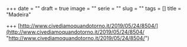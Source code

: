 +++
date = ""
draft = true
image = ""
serie = ""
slug = ""
tags = []
title = "Madeira"

+++
[http://www.civediamoquandotorno.it/2019/05/24/8504/](http://www.civediamoquandotorno.it/2019/05/24/8504/ "http://www.civediamoquandotorno.it/2019/05/24/8504/")